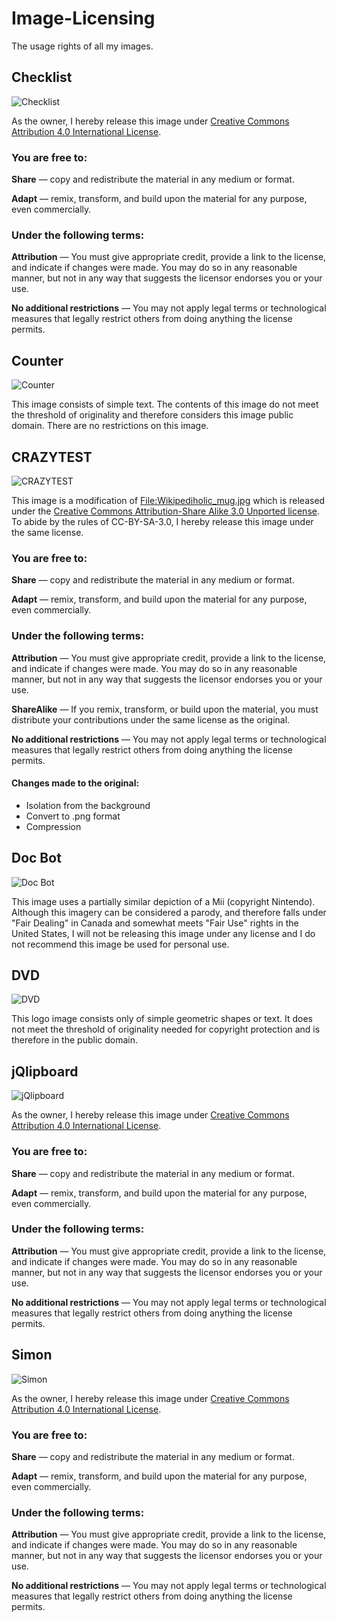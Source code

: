 # Image-Licensing
The usage rights of all my images.
## Checklist
![Checklist](https://diriectordoc.github.io/img/Example-Checklist.png)

As the owner, I hereby release this image under [Creative Commons Attribution 4.0 International License](https://creativecommons.org/licenses/by/4.0/).
### You are free to:
**Share** — copy and redistribute the material in any medium or format.

**Adapt** — remix, transform, and build upon the material for any purpose, even commercially.

### Under the following terms:
**Attribution** — You must give appropriate credit, provide a link to the license, and indicate if changes were made. You may do so in any reasonable manner, but not in any way that suggests the licensor endorses you or your use.

**No additional restrictions** — You may not apply legal terms or technological measures that legally restrict others from doing anything the license permits.

## Counter
![Counter](https://diriectordoc.github.io/img/Example-Counter.png)

This image consists of simple text. The contents of this image do not meet the threshold of originality and therefore considers this image public domain. There are no restrictions on this image.

## CRAZYTEST
![CRAZYTEST](https://diriectordoc.github.io/img/Example-CRAZYTEST.png)

This image is a modification of [File:Wikipediholic_mug.jpg](https://commons.wikimedia.org/wiki/File:Wikipediholic_mug.jpg) which is released under the [Creative Commons Attribution-Share Alike 3.0 Unported license](https://creativecommons.org/licenses/by-sa/3.0/deed.en). To abide by the rules of CC-BY-SA-3.0, I hereby release this image under the same license.

### You are free to:
**Share** — copy and redistribute the material in any medium or format.

**Adapt** — remix, transform, and build upon the material for any purpose, even commercially.

### Under the following terms:
**Attribution** — You must give appropriate credit, provide a link to the license, and indicate if changes were made. You may do so in any reasonable manner, but not in any way that suggests the licensor endorses you or your use.

**ShareAlike** — If you remix, transform, or build upon the material, you must distribute your contributions under the same license as the original.

**No additional restrictions** — You may not apply legal terms or technological measures that legally restrict others from doing anything the license permits.

#### Changes made to the original:

* Isolation from the background
* Convert to .png format
* Compression

## Doc Bot
![Doc Bot](https://diriectordoc.github.io/img/Example-DocBot.png)

This image uses a partially similar depiction of a Mii (copyright Nintendo). Although this imagery can be considered a parody, and therefore falls under "Fair Dealing" in Canada and somewhat meets "Fair Use" rights in the United States, I will not be releasing this image under any license and I do not recommend this image be used for personal use.

## DVD
![DVD](https://diriectordoc.github.io/img/Example-DVD.png)

This logo image consists only of simple geometric shapes or text. It does not meet the threshold of originality needed for copyright protection and is therefore in the public domain.

## jQlipboard
![jQlipboard](https://diriectordoc.github.io/img/Example-jQlipboard.png)

As the owner, I hereby release this image under [Creative Commons Attribution 4.0 International License](https://creativecommons.org/licenses/by/4.0/).
### You are free to:
**Share** — copy and redistribute the material in any medium or format.

**Adapt** — remix, transform, and build upon the material for any purpose, even commercially.

### Under the following terms:
**Attribution** — You must give appropriate credit, provide a link to the license, and indicate if changes were made. You may do so in any reasonable manner, but not in any way that suggests the licensor endorses you or your use.

**No additional restrictions** — You may not apply legal terms or technological measures that legally restrict others from doing anything the license permits.

## Simon
![Simon](https://diriectordoc.github.io/img/Example-Simon.png)

As the owner, I hereby release this image under [Creative Commons Attribution 4.0 International License](https://creativecommons.org/licenses/by/4.0/).
### You are free to:
**Share** — copy and redistribute the material in any medium or format.

**Adapt** — remix, transform, and build upon the material for any purpose, even commercially.

### Under the following terms:
**Attribution** — You must give appropriate credit, provide a link to the license, and indicate if changes were made. You may do so in any reasonable manner, but not in any way that suggests the licensor endorses you or your use.

**No additional restrictions** — You may not apply legal terms or technological measures that legally restrict others from doing anything the license permits.

